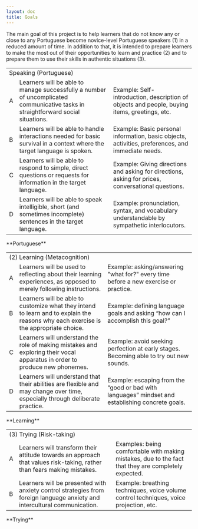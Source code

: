 ```yaml
---
layout: doc
title: Goals
---
```


The main goal of this project is to help learners that do not know any or close to any Portuguese become novice-level Portuguese speakers (1) in a reduced amount of time. In addition to that, it is intended to prepare learners to make the most out of their opportunities to learn and practice (2) and to prepare them to use their skills in authentic situations (3).

<table>
  <tr class="diff title">
    <td colspan="3">Speaking (Portuguese)</td>
  </tr>
  <tr>
    <td>A</td>
    <td>Learners will be able to manage successfully a number of uncomplicated communicative tasks in straightforward social situations.</td>
    <td>Example: Self-introduction, description of objects and people, buying items, greetings, etc.</td>
  </tr>
  <tr class="diff">
    <td>B</td>
    <td>Learners will be able to handle interactions needed for basic survival in a context where the target language is spoken.</td>
    <td>Example: Basic personal information, basic objects, activities, preferences, and immediate needs. </td>
  </tr>
  <tr>
    <td>C</td>
    <td>Learners will be able to respond to simple, direct questions or requests for information in the target language.</td>
    <td>Example: Giving directions and asking for directions, asking for prices, conversational questions.</td>
  </tr>
  <tr class="diff">
    <td>D</td>
    <td>Learners will be able to speak intelligible, short (and sometimes incomplete) sentences in the target language.</td>
    <td>Example: pronunciation, syntax, and vocabulary understandable by sympathetic interlocutors.</td>
  </tr>
</table>
**Portuguese**


<table>
  <tr class="diff title">
    <td colspan="3">(2) Learning (Metacognition)</td>
  </tr>
  <tr>
    <td>A</td>
    <td>Learners will be used to reflecting about their learning experiences, as opposed to merely following instructions.</td>
    <td>Example: asking/answering "what for?" every time before a new exercise or practice.</td>
  </tr>
  <tr class="diff">
    <td>B</td>
    <td>Learners will be able to customize what they intend to learn and to explain the reasons why  each exercise is the appropriate choice.</td>
    <td>Example: defining language goals and asking “how can I accomplish this goal?”</td>
  </tr>
  <tr>
    <td>C</td>
    <td>Learners will understand the role of making mistakes and exploring their vocal apparatus in order to produce new phonemes.</td>
    <td>Example: avoid seeking perfection at early stages. Becoming able to try out new sounds.</td>
  </tr>
  <tr class="diff">
    <td>D</td>
    <td>Learners will understand that their abilities are flexible and may change over time, especially through deliberate practice.</td>
    <td>Example: escaping from the “good or bad with languages” mindset and establishing concrete goals.</td>
  </tr>
</table>
**Learning**


<table>
  <tr class="diff title">
    <td colspan="3">(3) Trying (Risk-taking)</td>
  </tr>
  <tr>
    <td>A</td>
    <td>Learners will transform their attitude towards an approach that values risk-taking, rather than fears making mistakes.</td>
    <td>Examples: being comfortable with making mistakes, due to the fact that they are completely expected.</td>
  </tr>
  <tr class="diff">
    <td>B</td>
    <td>Learners will be presented with anxiety control strategies from foreign language anxiety and intercultural communication.</td>
    <td>Example: breathing techniques, voice volume control techniques, voice projection, etc.</td>
  </tr>
</table>
**Trying**